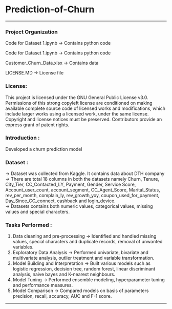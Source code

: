 # Prediction-of-Churn

------
### Project Organization

Code for Dataset 1.ipynb   -> Contains python code 

Code for Dataset 1.ipynb   -> Contains python code

Customer_Churn_Data.xlsx   -> Contains data

LICENSE.MD                 -> License file 

### License: 
This project is licensed under the GNU General Public License v3.0. Permissions of this strong copyleft license are conditioned on making available complete source code of licensed works and modifications, which include larger works using a licensed work, under the same license. Copyright and license notices must be preserved. Contributors provide an express grant of patent rights.

### Introduction :
Developed a churn prediction model

### Dataset : 
-> Dataset was collected  from Kaggle. It contains data about DTH company
-> There are total 18 columns in both the datasets namely Churn, Tenure, City_Tier, CC_Contacted_LY, Payment, Gender, Service Score, Account_user_count, account_segment, CC_Agent_Score, Marital_Status, rev_per_month, complain_ly, rev_growth_yoy, coupon_used_for_payment, Day_Since_CC_connect, cashback and login_device.  
-> Datasets contains both numeric values, categorical values, missing values and special characters. 

### Tasks Performed :
1. Data cleaning and pre-processing
   -> Identified and handled missing values, special characters and duplicate records, removal of unwanted variables.
2. Exploratory Data Analysis 
   -> Performed univariate, bivariate and multivariate analysis, outlier treatment and variable transformation. 
3. Model Building and Interpretation
   -> Built various models such as logistic regression, decision tree, random forest, linear discriminant analysis, naive bayes and K-nearest neighbours. 
4. Model Tuning
   -> Performed ensemble modeling, hyperparameter tuning and performance measures. 
5. Model Comparison
   -> Compared models on basis of parameters precision, recall, accuracy, AUC and F-1 score. 



------
